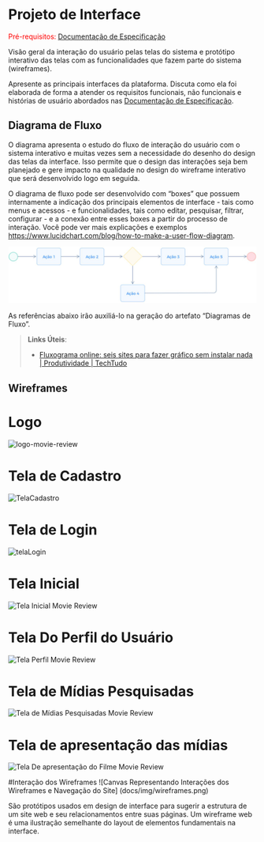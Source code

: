 
# Projeto de Interface

<span style="color:red">Pré-requisitos: <a href="2-Especificação do Projeto.md"> Documentação de Especificação</a></span>

Visão geral da interação do usuário pelas telas do sistema e protótipo interativo das telas com as funcionalidades que fazem parte do sistema (wireframes).

 Apresente as principais interfaces da plataforma. Discuta como ela foi elaborada de forma a atender os requisitos funcionais, não funcionais e histórias de usuário abordados nas <a href="2-Especificação do Projeto.md"> Documentação de Especificação</a>.

## Diagrama de Fluxo

O diagrama apresenta o estudo do fluxo de interação do usuário com o sistema interativo e  muitas vezes sem a necessidade do desenho do design das telas da interface. Isso permite que o design das interações seja bem planejado e gere impacto na qualidade no design do wireframe interativo que será desenvolvido logo em seguida.

O diagrama de fluxo pode ser desenvolvido com “boxes” que possuem internamente a indicação dos principais elementos de interface - tais como menus e acessos - e funcionalidades, tais como editar, pesquisar, filtrar, configurar - e a conexão entre esses boxes a partir do processo de interação. Você pode ver mais explicações e exemplos https://www.lucidchart.com/blog/how-to-make-a-user-flow-diagram.

![Exemplo de Diagrama de Fluxo](img/diagramafluxo2.jpg)

As referências abaixo irão auxiliá-lo na geração do artefato “Diagramas de Fluxo”.

> **Links Úteis**:
> - [Fluxograma online: seis sites para fazer gráfico sem instalar nada | Produtividade | TechTudo](https://www.techtudo.com.br/listas/2019/03/fluxograma-online-seis-sites-para-fazer-grafico-sem-instalar-nada.ghtml)

## Wireframes

# Logo
![logo-movie-review](https://github.com/leal03/TIAM-Aplicativo-de-avaliacao-de-filmes/assets/102103337/78aef599-3cf8-4535-bf38-942ec77a3500)

# Tela de Cadastro
![TelaCadastro](https://github.com/leal03/TIAM-Aplicativo-de-avaliacao-de-filmes/assets/102103337/224fc27a-d81e-4c7b-a8ff-8efa1ed148b7)

# Tela de Login
![telaLogin](https://github.com/leal03/TIAM-Aplicativo-de-avaliacao-de-filmes/assets/102103337/7038acb3-76b5-415c-8998-b9be9a2f0345)

# Tela Inicial
![Tela Inicial Movie Review](https://github.com/leal03/TIAM-Aplicativo-de-avaliacao-de-filmes/assets/102103337/d562771f-e434-4a88-bf57-cb715fcb4770)

# Tela Do Perfil do Usuário
![Tela Perfil Movie Review](https://github.com/leal03/TIAM-Aplicativo-de-avaliacao-de-filmes/assets/102103337/faca7458-8557-4561-a9a2-89746e78799c)

# Tela de Mídias Pesquisadas
![Tela de Mídias Pesquisadas Movie Review](https://github.com/HaastZ/inside-botcha/assets/102103337/a6526617-a088-4e7d-beeb-f0a55185acc7)

# Tela de apresentação das mídias
![Tela De apresentação do Filme Movie Review](https://github.com/HaastZ/inside-botcha/assets/102103337/a0793de5-1132-43a6-a22c-7d019b35c4dc)

#Interação dos Wireframes
![Canvas Representando Interações dos Wireframes e Navegação do Site] (docs/img/wireframes.png)

São protótipos usados em design de interface para sugerir a estrutura de um site web e seu relacionamentos entre suas páginas. Um wireframe web é uma ilustração semelhante do layout de elementos fundamentais na interface.

